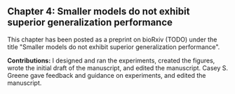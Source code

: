 ## Chapter 4: Smaller models do not exhibit superior generalization performance

This chapter has been posted as a preprint on bioRxiv (TODO) under the title "Smaller models do not exhibit superior generalization performance".

**Contributions:**
I designed and ran the experiments, created the figures, wrote the initial draft of the manuscript, and edited the manuscript. Casey S. Greene gave feedback and guidance on experiments, and edited the manuscript.

